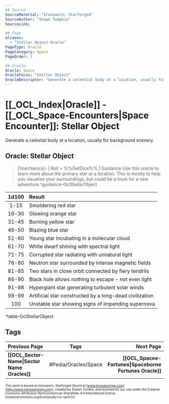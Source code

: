 ```yaml
---
## Source
SourceMaterial: "Ironsworn: Starforged"
SourceAuthor: "Shawn Tompkin"
SourceLink: 

## Page
aliases:
  - "Stellar Object Oracle"
PageType: Oracle
PageCategory: Space
PageOrder: 3

## Oracle
Oracle: Space
OracleFocus: "Stellar Object"
OracleDescriptor: "Generate a celestial body at a location, usually for background scenery."
---
```

# [[_OCL_Index|Oracle]] - [[_OCL_Space-Encounters|Space Encounter]]: Stellar Object
Generate a celestial body at a location, usually for background scenery.

## Oracle: Stellar Object
> [!mechanics]- | Roll > %%GetDice%% | Guidance
> Use this oracle to learn more about the primary star at a location. This is mostly to help you visualize your surroundings, but could be a hook for a new adventure.^guidance-OclStellarObject

| 1d100 | Result |
|:----:|:-------|
| 1-15 | Smoldering red star |
| 16-30 | Glowing orange star |
| 31-45 | Burning yellow star |
| 46-50 | Blazing blue star |
| 51-60 | Young star incubating in a molecular cloud |
| 61-70 | White dwarf shining with spectral light |
| 71-75 | Corrupted star radiating with unnatural light |
| 76-80 | Neutron star surrounded by intense magnetic fields |
| 81-85 | Two stars in close orbit connected by fiery tendrils |
| 86-90 | Black hole allows nothing to escape - not even light |
| 91-98 | Hypergiant star generating turbulent solar winds |
| 99-99 | Artificial star constructed by a long-dead civilization |
| 100 | Unstable star showing signs of impending supernova |
^table-OclStellarObject

## Tags
| Previous Page | Tags | Next Page |
|:--- |:---:| ---:|
| **[[OCL_Sector-Name\|Sector Name Oracles]]** | #Pedia/Oracles/Space | **[[OCL_Spacee-Fortunes\|Spaceborne Fortunes Oracle]]** |

<font size=-2>This work is based on Ironsworn: Starforged (found at [www.ironswornrpg.com](http://www.ironswornrpg.com)), created by Shawn Tomkin, and licensed for our use under the Creative Commons Attribution-NonCommercial-ShareAlike 4.0 International license  (creativecommons.org/licenses/by-nc-sa/4.0/).</font>